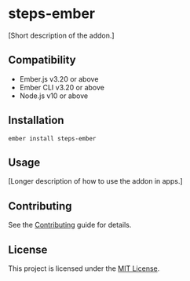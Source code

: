 steps-ember
==============================================================================

[Short description of the addon.]


Compatibility
------------------------------------------------------------------------------

* Ember.js v3.20 or above
* Ember CLI v3.20 or above
* Node.js v10 or above


Installation
------------------------------------------------------------------------------

```
ember install steps-ember
```


Usage
------------------------------------------------------------------------------

[Longer description of how to use the addon in apps.]


Contributing
------------------------------------------------------------------------------

See the [Contributing](CONTRIBUTING.md) guide for details.


License
------------------------------------------------------------------------------

This project is licensed under the [MIT License](LICENSE.md).
